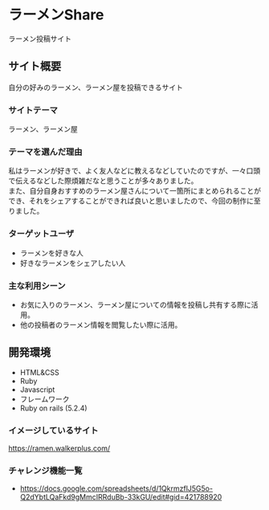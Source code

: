 
# ラーメンShare
ラーメン投稿サイト

## サイト概要
自分の好みのラーメン、ラーメン屋を投稿できるサイト


### サイトテーマ
ラーメン、ラーメン屋

### テーマを選んだ理由
私はラーメンが好きで、よく友人などに教えるなどしていたのですが、一々口頭で伝えるなどした際煩雑だなと思うことが多々ありました。  
また、自分自身おすすめのラーメン屋さんについて一箇所にまとめられることができ、それをシェアすることができれば良いと思いましたので、今回の制作に至りました。

### ターゲットユーザ
- ラーメンを好きな人
- 好きなラーメンをシェアしたい人

### 主な利用シーン
- お気に入りのラーメン、ラーメン屋についての情報を投稿し共有する際に活用。
- 他の投稿者のラーメン情報を閲覧したい際に活用。

## 開発環境
- HTML&CSS
- Ruby
- Javascript
- フレームワーク
- Ruby on rails (5.2.4)


### イメージしているサイト
https://ramen.walkerplus.com/

### チャレンジ機能一覧
- https://docs.google.com/spreadsheets/d/1QkrmzflJ5G5o-Q2dYbtLQaFkd9gMmcIRRduBb-33kGU/edit#gid=421788920
